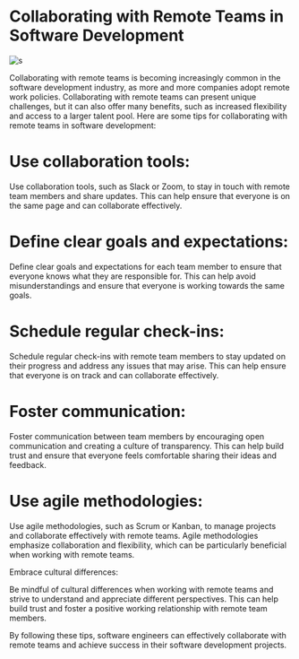 # Collaborating with Remote Teams in Software Development

![s](https://github.com/PraveenNanda124/Technical-blogs/assets/116082827/7b56ce96-9c2c-40a7-bc2f-ad60b4950494)


Collaborating with remote teams is becoming increasingly common in the software development industry, as more and more companies adopt remote work policies. Collaborating with remote teams can present unique challenges, but it can also offer many benefits, such as increased flexibility and access to a larger talent pool. Here are some tips for collaborating with remote teams in software development:



# Use collaboration tools:

Use collaboration tools, such as Slack or Zoom, to stay in touch with remote team members and share updates. This can help ensure that everyone is on the same page and can collaborate effectively.



# Define clear goals and expectations:

Define clear goals and expectations for each team member to ensure that everyone knows what they are responsible for. This can help avoid misunderstandings and ensure that everyone is working towards the same goals.



# Schedule regular check-ins:

Schedule regular check-ins with remote team members to stay updated on their progress and address any issues that may arise. This can help ensure that everyone is on track and can collaborate effectively.



# Foster communication:

Foster communication between team members by encouraging open communication and creating a culture of transparency. This can help build trust and ensure that everyone feels comfortable sharing their ideas and feedback.



# Use agile methodologies:

Use agile methodologies, such as Scrum or Kanban, to manage projects and collaborate effectively with remote teams. Agile methodologies emphasize collaboration and flexibility, which can be particularly beneficial when working with remote teams.



Embrace cultural differences:

Be mindful of cultural differences when working with remote teams and strive to understand and appreciate different perspectives. This can help build trust and foster a positive working relationship with remote team members.



By following these tips, software engineers can effectively collaborate with remote teams and achieve success in their software development projects.
